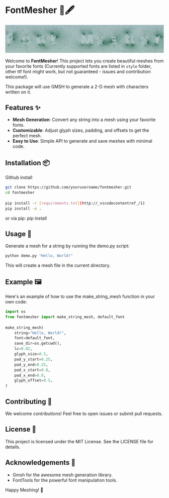 # FontMesher 🎨🖋️

![image](https://github.com/chunyang-w/fontmesher/blob/main/asset/logo.png?raw=true)

Welcome to **FontMesher**! This project lets you create beautiful meshes from your favorite fonts (Currently supported fonts are listed in `style` folder, other ttf font might work, but not guaranteed - issues and contribution welcome!).

This package will use GMSH to generate a 2-D mesh with characters written on it.

## Features ✨

- **Mesh Generation**: Convert any string into a mesh using your favorite fonts.
- **Customizable**: Adjust glyph sizes, padding, and offsets to get the perfect mesh.
- **Easy to Use**: Simple API to generate and save meshes with minimal code.

## Installation 📦

Github install

```sh
git clone https://github.com/yourusername/fontmesher.git
cd fontmesher

pip install -r [requirements.txt](http://_vscodecontentref_/1)
pip install -e .
```
or via pip:
pip install 


## Usage 🚀

Generate a mesh for a string by running the demo.py script:

```sh
python demo.py "Hello, World!"
```

This will create a mesh file in the current directory.

## Example 🖼️

Here's an example of how to use the make_string_mesh function in your own code:

``` python
import os
from fontmesher import make_string_mesh, default_font

make_string_mesh(
    string="Hello, World!",
    font=default_font,
    save_dir=os.getcwd(),
    lc=0.02,
    glyph_size=0.5,
    pad_y_start=0.25,
    pad_y_end=0.25,
    pad_x_start=0.8,
    pad_x_end=0.8,
    glyph_offset=0.5,
)
```

## Contributing 🤝

We welcome contributions! Feel free to open issues or submit pull requests.

## License 📄

This project is licensed under the MIT License. See the LICENSE file for details.

## Acknowledgements 🙏

+ Gmsh for the awesome mesh generation library.
+ FontTools for the powerful font manipulation tools.

Happy Meshing! 🎉